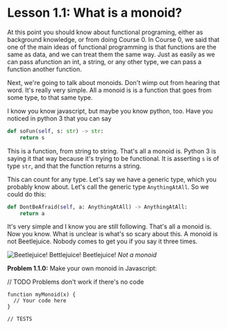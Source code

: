 # Lesson 1.1: What is a monoid?

At this point you should know about functional programing, either as background knowledge, or from doing Course 0. In Course 0, we said that one of the main ideas of functional programming is that functions are the same as data, and we can treat them the same way. Just as easily as we can pass afunction an int, a string, or any other type, we can pass a function another function.

Next, we're going to talk about monoids. Don't wimp out from hearing that word. It's really very simple. All a monoid is is a function that goes from some type, to that same type.

I know you know javascript, but maybe you know python, too. Have you noticed in python 3 that you can say 

```python
def soFun(self, s: str) -> str:
    return s
```

This is a function, from string to string. That's all a monoid is. Python 3 is saying it that way because it's trying to be functional. It is asserting `s` is of type `str`, and that the function returns a string.

This can count for any type. Let's say we have a generic type, which you probably know about. Let's call the generic type `AnythingAtAll`. So we could do this:

```python
def DontBeAfraid(self, a: AnythingAtAll) -> AnythingAtAll:
    return a
```

It's very simple and I know you are still following. That's all a monoid is. Now you know. What is unclear is what's so scary about this. A monoid is not Beetlejuice. Nobody comes to get you if you say it three times.

![Beetlejuice! Bettlejuice! Beetlejuice!](https://ksr-ugc.imgix.net/assets/023/959/039/7445791ebaf01971ae31d3ea48d112d9_original.jpg?ixlib=rb-2.1.0&crop=faces&w=1552&h=873&fit=crop&v=1549016956&auto=format&frame=1&q=92&s=f3b3cc1281f4b110ad2547ff03834005)
_Not a monoid_

**Problem 1.1.0:** Make your own monoid in Javascript:

// TODO Problems don't work if there's no code
```problem
function myMonoid(x) {
  // Your code here
}

// TESTS
```
